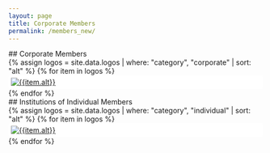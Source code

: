 ```yaml
---
layout: page
title: Corporate Members
permalink: /members_new/
---
```


<section style="margin-bottom: 50px;">
<div class="container" markdown="1">

<style type="text/css">
  .logo_thumbnail {
    padding: .5vw;
    background-color: #fff;
    border-radius: .25rem;
    -webkit-transition: all .2s ease-in-out;
    -o-transition: all .2s ease-in-out;
    transition: all .2s ease-in-out;
    max-width: 100%;
    height: auto;
  }
</style>

<div class="section-title" markdown="1">
## Corporate Members
</div>

<div class="row">
{% assign logos = site.data.logos | where: "category", "corporate" | sort: "alt" %}
{% for item in logos %}
  <div class="logo_thumbnail col-lg-3 col-md-3 col-sm-4 col-xs-6">
    <a href="{{item.link}}"><img class="img-thumbnail " src="/assets/images/logos/{{item.logo}}" alt="{{item.alt}}"></a>
  </div>
{% endfor %}
</div>

<div class="section-title" markdown="1">
## Institutions of Individual Members
</div>

<div class="row">
{% assign logos = site.data.logos | where: "category", "individual" | sort: "alt" %}
{% for item in logos %}
  <div class="logo_thumbnail col-lg-3 col-md-4 col-sm-4 col-xs-6">
    <a href="{{item.link}}"><img class="img-thumbnail " src="/assets/images/logos/{{item.logo}}" alt="{{item.alt}}"></a>
  </div>
{% endfor %}
</div>

</div>
</section>